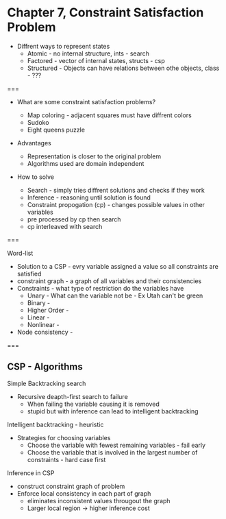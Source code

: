 # Chapter 7, Constraint Satisfaction Problem

* Diffrent ways to represent states
   * Atomic - no internal structure, ints - search
   * Factored - vector of internal states, structs - csp
   * Structured - Objects can have relations between othe objects, class - ???
   
===

* What are some constraint satisfaction problems?
  * Map coloring - adjacent squares must have diffrent colors
  * Sudoko
  * Eight queens puzzle
  
* Advantages
  * Representation is closer to the original problem 
  * Algorithms used are domain independent

* How to solve
  * Search - simply tries diffrent solutions and checks if they work
  * Inference - reasoning until solution is found
  * Constraint propogation (cp) - changes possible values in other variables 
  * pre processed by cp then search 
  * cp interleaved with search

===  

Word-list
  * Solution to a CSP - evry variable assigned a value so all constraints are satisfied
  * constraint graph - a graph of all variables and their consistencies
  * Constraints - what type of restriction do the variables have
    * Unary - What can the variable not be - Ex Utah can't be green 
    * Binary - 
    * Higher Order - 
    * Linear - 
    * Nonlinear - 
  * Node consistency - 
  
===
## CSP - Algorithms

Simple Backtracking search
  * Recursive deapth-first search to failure
    * When failing the variable causing it is removed
    * stupid but with inference can lead to intelligent backtracking
  
Intelligent backtracking - heuristic
  * Strategies for choosing variables 
    * Choose the variable with fewest remaining variables - fail early
    * Choose the variable that is involved in the largest number of constraints - hard case first
  
Inference in CSP
* construct constraint graph of problem
* Enforce local consistency in each part of graph 
  * eliminates inconsistent values througout the graph
  * Larger local region -> higher inference cost

